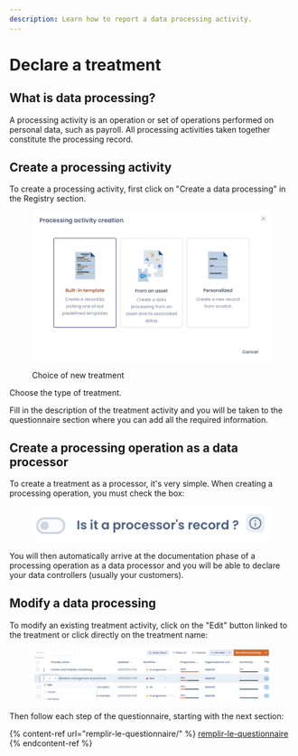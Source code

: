 ```yaml
---
description: Learn how to report a data processing activity.
---
```


# Declare a treatment

## What is data processing?

A processing activity is an operation or set of operations performed on personal data, such as payroll. All processing activities taken together constitute the processing record.

## Create a processing activity

To create a processing activity, first click on "Create a data processing" in the Registry section.

<figure><img src="../../.gitbook/assets/Capture d’écran 2023-01-30 à 17.01.05.png" alt=""><figcaption><p>Choice of new treatment</p></figcaption></figure>

Choose the type of treatment.&#x20;

Fill in the description of the treatment activity and you will be taken to the questionnaire section where you can add all the required information.

## Create a processing operation as a data processor

To create a treatment as a processor, it's very simple. When creating a processing operation, you must check the box:

<figure><img src="../../.gitbook/assets/Capture d’écran 2023-01-30 à 17.32.58 (1).png" alt=""><figcaption></figcaption></figure>

You will then automatically arrive at the documentation phase of a processing operation as a data processor and you will be able to declare your data controllers (usually your customers).

## Modify a data processing

To modify an existing treatment activity, click on the "Edit" button linked to the treatment or click directly on the treatment name:

<figure><img src="../../.gitbook/assets/Capture d’écran 2023-01-30 à 17.38.05.png" alt=""><figcaption></figcaption></figure>

Then follow each step of the questionnaire, starting with the next section:

{% content-ref url="remplir-le-questionnaire/" %}
[remplir-le-questionnaire](remplir-le-questionnaire/)
{% endcontent-ref %}
